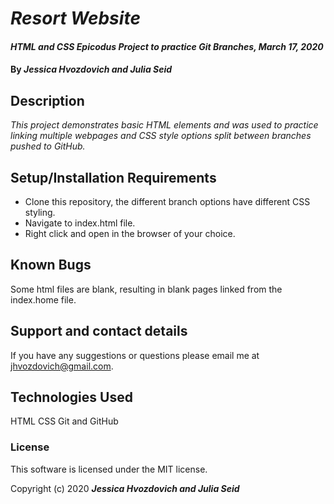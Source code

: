 # _Resort Website_

#### _HTML and CSS Epicodus Project to practice Git Branches, March 17, 2020_

#### By _**Jessica Hvozdovich and Julia Seid**_

## Description

_This project demonstrates basic HTML elements and was used to practice linking multiple webpages and CSS style options split between branches pushed to GitHub._

## Setup/Installation Requirements

* Clone this repository, the different branch options have different CSS styling.
* Navigate to index.html file.
* Right click and open in the browser of your choice.


## Known Bugs

Some html files are blank, resulting in blank pages linked from the index.home file.

## Support and contact details

If you have any suggestions or questions please email me at jhvozdovich@gmail.com.

## Technologies Used

HTML
CSS
Git and GitHub

### License

This software is licensed under the MIT license.

Copyright (c) 2020 **_Jessica Hvozdovich and Julia Seid_**